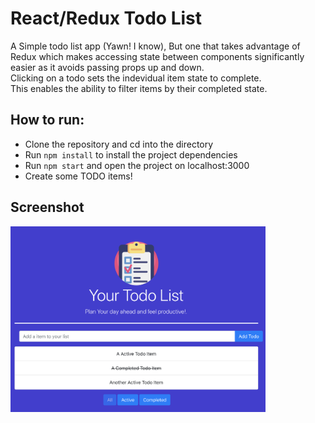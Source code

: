 # React/Redux Todo List
A Simple todo list app (Yawn! I know), But one that takes advantage of Redux which makes accessing state between components significantly easier as it avoids passing props up and down.<br />
Clicking on a todo sets the indevidual item state to complete.<br />
This enables the ability to filter items by their completed state.

## How to run:
* Clone the repository and cd into the directory
* Run `npm install` to install the project dependencies
* Run `npm start` and open the project on localhost:3000
* Create some TODO items!

## Screenshot
 <p float="center">
  <img src="screen1.png" width="408" />
</p>